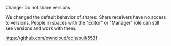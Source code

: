 Change: Do not share versions

We changed the default behavior of shares: Share receivers have no access to versions. People in spaces with the "Editor" or "Manager" role can still see versions and work with them.

https://github.com/owncloud/ocis/pull/5531
